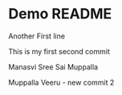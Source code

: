 # Demo README

Another First line

This is my first second commit

Manasvi Sree Sai Muppalla

Muppalla Veeru - new commit 2
